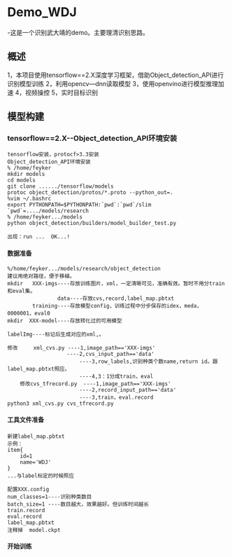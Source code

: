 # Demo_WDJ
-这是一个识别武大靖的demo。主要理清识别思路。
## 概述
1，本项目使用tensorflow==2.X深度学习框架，借助Object_detection_API进行识别模型训练
2，利用opencv—dnn读取模型
3，使用openvino进行模型推理加速
4，视频操控
5，实时目标识别
## 模型构建
### tensorflow==2.X--Object_detection_API环境安装
	tensorflow安装，protocf>3.3安装
	Object_detection_API环境安装
	% /home/feyker
	mkdir models
	cd models
	git clone ....../tensorflow/models
	protoc object_detection/protos/*.proto --python_out=.
	%vim ¬/.bashrc
	export PYTHONPATH=$PYTHONPATH:`pwd`:`pwd`/slim
	`pwd`=..../models/research
	% /home/feyker.../models
	python object_detection/builders/model_builder_test.py

	出现：run ...  OK...!
#### 数据准备
	%/home/feyker.../models/research/object_detection
	建议用绝对路径，便于移植。
	mkdir   XXX-imgs----存放训练图片，xml，一定清晰可见，准确有效。暂时不用分train和eval集。
            	    data----存放cvs,record,label_map.pbtxt
        	training----存放模型config，训练过程中分步保存的idex，meda，0000001，eval0
	mkdir  XXX-model----存放转化过的可用模型

	labelImg----标记后生成对应的xml,。

	修改     xml_cvs.py ----1,image_path=='XXX-imgs'
                   	   ----2,cvs_input_path=='data'
                           ----3,row_labels,识别种类个数name,return id。跟label_map.pbtxt照应。
                           ----4,3：1分成train，eval
        修改cvs_tfrecord.py  ----1,image_path=='XXX-imgs'
                           ----2,record_input_path=='data'
                           ----3,train，eval.record
	python3 xml_cvs.py cvs_tfrecord.py
#### 工具文件准备
	新建label_map.pbtxt
	示例：
	item{
  		id=1
  		name='WDJ'
	}
	...与label标定的时候照应

	配置XXX.config
	num_classes=1----识别种类数目
	batch_size=1 ----数目越大，效果越好。但训练时间越长
	train.record
	eval.record
	label_map.pbtxt
	注释掉  model.ckpt

#### 开始训练

